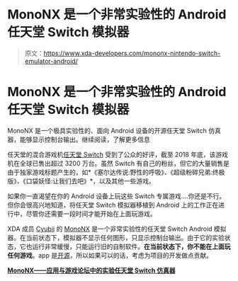 # MonoNX 是一个非常实验性的 Android 任天堂 Switch 模拟器

> 原文：<https://www.xda-developers.com/mononx-nintendo-switch-emulator-android/>

# MonoNX 是一个非常实验性的 Android 任天堂 Switch 模拟器

MonoNX 是一个极具实验性的、面向 Android 设备的开源任天堂 Switch 仿真器，能够显示控制台输出。继续阅读，了解更多信息

任天堂的混合游戏机[任天堂 Switch](https://www.xda-developers.com/tag/nintendo-switch/) 受到了公众的好评，截至 2018 年底，该游戏机在全球已售出超过 3200 万台。虽然 Switch 有自己的粉丝，但它的大量销售是由于独家游戏标题产生的，如*《塞尔达传说:野性的呼吸》*、*《超级粉碎兄弟:终极版》*、*《口袋妖怪:让我们去吧》*，以及其他一些游戏。

如果你一直渴望在你的 Android 设备上玩这些 Switch 专属游戏....你还是不行。但你会很高兴地知道，将任天堂 Switch 模拟器移植到 Android 上的工作正在进行中，尽管你还需要一段时间才能开始在上面玩游戏。

XDA 成员 [Cyubii](https://forum.xda-developers.com/member.php?u=9409129) 的 [MonoNX](https://forum.xda-developers.com/android/apps-games/mononx-experimental-nintendo-switch-t3901037) 是一个非常实验性的任天堂 Switch Android 模拟器。在当前状态下，模拟器不显示任何图形，只显示控制台输出。由于它的实验状态，它也运行非常缓慢，只能运行旧的自制软件。**在当前状态下，你不能在上面玩任何游戏**。app 是[开源](https://github.com/Cyuubi/MonoNX)，所以如果可以的话，考虑为项目的开发做点贡献。

[**MonoNX——应用与游戏论坛中的实验任天堂 Switch 仿真器**](https://forum.xda-developers.com/android/apps-games/mononx-experimental-nintendo-switch-t3901037)